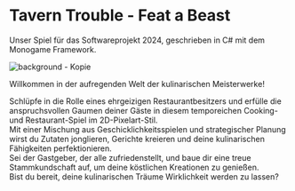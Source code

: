 # Tavern Trouble - Feat a Beast 
Unser Spiel für das Softwareprojekt 2024, geschrieben in C# mit dem Monogame Framework.

![background - Kopie](https://github.com/user-attachments/assets/9f4f5edf-46f9-4cf8-ad5c-59f5193371c4)

Willkommen in der aufregenden Welt der kulinarischen Meisterwerke! 

Schlüpfe in die Rolle eines ehrgeizigen Restaurantbesitzers und erfülle die anspruchsvollen Gaumen deiner Gäste in diesem temporeichen Cooking- und Restaurant-Spiel im 2D-Pixelart-Stil. \
Mit einer Mischung aus Geschicklichkeitsspielen und strategischer Planung wirst du Zutaten jonglieren, Gerichte kreieren und deine kulinarischen Fähigkeiten perfektionieren. \
Sei der Gastgeber, der alle zufriedenstellt, und baue dir eine treue Stammkundschaft auf, um deine köstlichen Kreationen zu genießen.  \
Bist du bereit, deine kulinarischen Träume Wirklichkeit werden zu lassen? 

